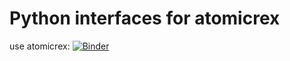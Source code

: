 # Python interfaces for atomicrex
use atomicrex: 
[![Binder](https://mybinder.org/badge_logo.svg)](https://mybinder.org/v2/gh/matbinder/atomicrex-example/master)
